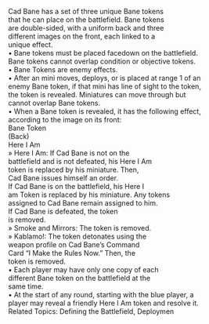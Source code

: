 Cad Bane has a set of three unique Bane tokens  
that he can place on the battlefield. Bane tokens  
are double-sided, with a uniform back and three  
different images on the front, each linked to a  
unique effect.  
• Bane tokens must be placed facedown on the battlefield.  
Bane tokens cannot overlap condition or objective tokens.  
• Bane Tokens are enemy effects.  
• After an mini moves, deploys, or is placed at range 1 of an  
enemy Bane token, if that mini has line of sight to the token,  
the token is revealed. Miniatures can move through but  
cannot overlap Bane tokens.  
• When a Bane token is revealed, it has the following effect,  
according to the image on its front:  
Bane Token  
(Back)  
Here I Am  
» Here I Am: If Cad Bane is not on the  
battlefield and is not defeated, his Here I Am  
token is replaced by his miniature. Then,  
Cad Bane issues himself an order.  
If Cad Bane is on the battlefield, his Here I  
am Token is replaced by his miniature. Any tokens  
assigned to Cad Bane remain assigned to him.  
If Cad Bane is defeated, the token  
is removed.  
» Smoke and Mirrors: The token is removed.  
» Kablamo!: The token detonates using the  
weapon profile on Cad Bane’s Command  
Card “I Make the Rules Now.” Then, the  
token is removed.  
• Each player may have only one copy of each  
different Bane token on the battlefield at the  
same time.  
• At the start of any round, starting with the blue player, a  
player may reveal a friendly Here I Am token and resolve it.  
Related Topics: Defining the Battlefield, Deploymen